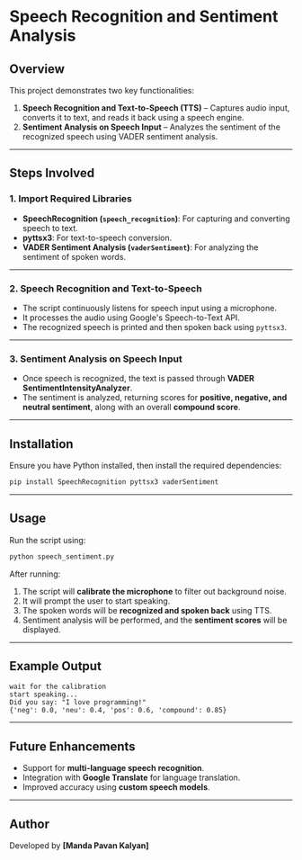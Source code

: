 # Speech Recognition and Sentiment Analysis  

## Overview  
This project demonstrates two key functionalities:  
1. **Speech Recognition and Text-to-Speech (TTS)** – Captures audio input, converts it to text, and reads it back using a speech engine.  
2. **Sentiment Analysis on Speech Input** – Analyzes the sentiment of the recognized speech using VADER sentiment analysis.  

---

## Steps Involved  

### 1. Import Required Libraries  
- **SpeechRecognition (`speech_recognition`)**: For capturing and converting speech to text.  
- **pyttsx3**: For text-to-speech conversion.  
- **VADER Sentiment Analysis (`vaderSentiment`)**: For analyzing the sentiment of spoken words.  

---

### 2. Speech Recognition and Text-to-Speech  
- The script continuously listens for speech input using a microphone.  
- It processes the audio using Google's Speech-to-Text API.  
- The recognized speech is printed and then spoken back using `pyttsx3`.  

---

### 3. Sentiment Analysis on Speech Input  
- Once speech is recognized, the text is passed through **VADER SentimentIntensityAnalyzer**.  
- The sentiment is analyzed, returning scores for **positive, negative, and neutral sentiment**, along with an overall **compound score**.  

---

## Installation  

Ensure you have Python installed, then install the required dependencies:  

```bash
pip install SpeechRecognition pyttsx3 vaderSentiment
```

---

## Usage  

Run the script using:  

```bash
python speech_sentiment.py
```

After running:  
1. The script will **calibrate the microphone** to filter out background noise.  
2. It will prompt the user to start speaking.  
3. The spoken words will be **recognized and spoken back** using TTS.  
4. Sentiment analysis will be performed, and the **sentiment scores** will be displayed.  

---

## Example Output  

```
wait for the calibration  
start speaking...  
Did you say: "I love programming!"  
{'neg': 0.0, 'neu': 0.4, 'pos': 0.6, 'compound': 0.85}
```

---

## Future Enhancements  
- Support for **multi-language speech recognition**.  
- Integration with **Google Translate** for language translation.  
- Improved accuracy using **custom speech models**.  

---

## Author  
Developed by **[Manda Pavan Kalyan]**  
